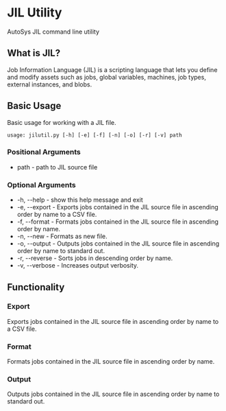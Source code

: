 # JIL Utility
AutoSys JIL command line utility

## What is JIL?
Job Information Language (JIL) is a scripting language that lets you define and modify assets such as jobs, global variables, machines, job types, external instances, and blobs.

## Basic Usage

Basic usage for working with a JIL file.

```usage: jilutil.py [-h] [-e] [-f] [-n] [-o] [-r] [-v] path```

### Positional Arguments
- path - path to JIL source file

### Optional Arguments
- -h, --help - show this help message and exit
- -e, --export - Exports jobs contained in the JIL source file in ascending order by name to a CSV file.
- -f, --format - Formats jobs contained in the JIL source file in ascending order by name.
- -n, --new - Formats as new file.
- -o, --output - Outputs jobs contained in the JIL source file in ascending order by name to standard out.
- -r, --reverse - Sorts jobs in descending order by name.
- -v, --verbose - Increases output verbosity.

## Functionality

### Export
Exports jobs contained in the JIL source file in ascending order by name to a CSV file.

### Format
Formats jobs contained in the JIL source file in ascending order by name.

### Output
Outputs jobs contained in the JIL source file in ascending order by name to standard out.
